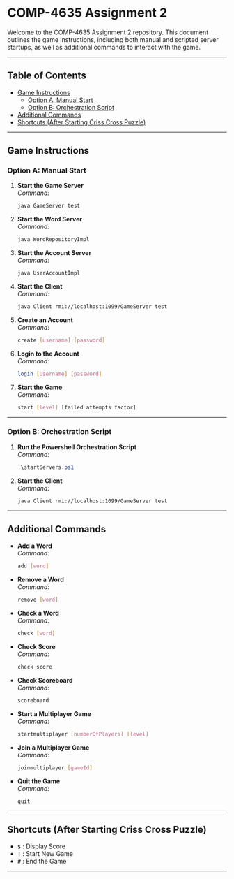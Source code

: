 # **COMP-4635 Assignment 2**

Welcome to the COMP-4635 Assignment 2 repository. This document outlines the game instructions, including both manual and scripted server startups, as well as additional commands to interact with the game.

---

## **Table of Contents**

- [Game Instructions](#game-instructions)
  - [Option A: Manual Start](#option-a-manual-start)
  - [Option B: Orchestration Script](#option-b-orchestration-script)
- [Additional Commands](#additional-commands)
- [Shortcuts (After Starting Criss Cross Puzzle)](#shortcuts-after-starting-criss-cross-puzzle)

---

## **Game Instructions**

### **Option A: Manual Start**

1. **Start the Game Server**  
   *Command:*  
   ```bash
   java GameServer test
   ```

2. **Start the Word Server**  
   *Command:*  
   ```bash
   java WordRepositoryImpl
   ```

3. **Start the Account Server**  
   *Command:*  
   ```bash
   java UserAccountImpl
   ```

4. **Start the Client**  
   *Command:*  
   ```bash
   java Client rmi://localhost:1099/GameServer test
   ```

5. **Create an Account**  
   *Command:*  
   ```bash
   create [username] [password]
   ```

6. **Login to the Account**  
   *Command:*  
   ```bash
   login [username] [password]
   ```

7. **Start the Game**  
   *Command:*  
   ```bash
   start [level] [failed attempts factor]
   ```

---

### **Option B: Orchestration Script**

1. **Run the Powershell Orchestration Script**  
   *Command:*  
   ```powershell
   .\startServers.ps1
   ```

2. **Start the Client**  
   *Command:*  
   ```bash
   java Client rmi://localhost:1099/GameServer test
   ```

---

## **Additional Commands**

- **Add a Word**  
  *Command:*  
  ```bash
  add [word]
  ```

- **Remove a Word**  
  *Command:*  
  ```bash
  remove [word]
  ```

- **Check a Word**  
  *Command:*  
  ```bash
  check [word]
  ```

- **Check Score**  
  *Command:*  
  ```bash
  check score
  ```

- **Check Scoreboard**  
  *Command:*  
  ```bash
  scoreboard
  ```

- **Start a Multiplayer Game**  
  *Command:*  
  ```bash
  startmultiplayer [numberOfPlayers] [level]
  ```

- **Join a Multiplayer Game**  
  *Command:*  
  ```bash
  joinmultiplayer [gameId]
  ```

- **Quit the Game**  
  *Command:*  
  ```bash
  quit
  ```

---

## **Shortcuts (After Starting Criss Cross Puzzle)**

- **`$`** : Display Score
- **`!`** : Start New Game
- **`#`** : End the Game

---
